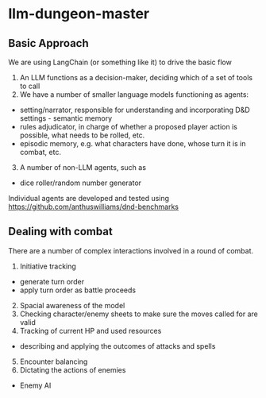 # llm-dungeon-master

## Basic Approach

We are using LangChain (or something like it) to drive the basic flow

1. An LLM functions as a decision-maker, deciding which of a set of tools to call
2. We have a number of smaller language models functioning as agents:
- setting/narrator, responsible for understanding and incorporating D&D settings - semantic memory
- rules adjudicator, in charge of whether a proposed player action is possible, what needs to be rolled, etc.
- episodic memory, e.g. what characters have done, whose turn it is in combat, etc.
3. A number of non-LLM agents, such as
- dice roller/random number generator

Individual agents are developed and tested using https://github.com/anthuswilliams/dnd-benchmarks

## Dealing with combat

There are a number of complex interactions involved in a round of combat.  

1. Initiative tracking
- generate turn order
- apply turn order as battle proceeds 
2. Spacial awareness of the model
3. Checking character/enemy sheets to make sure the moves called for are valid
4. Tracking of current HP and used resources
- describing and applying the outcomes of attacks and spells
5. Encounter balancing
6. Dictating the actions of enemies
- Enemy AI
